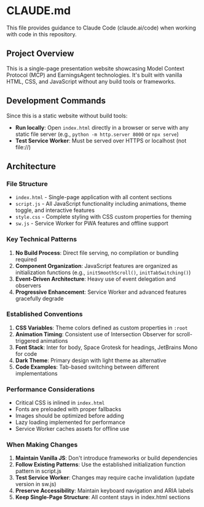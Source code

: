 # CLAUDE.md

This file provides guidance to Claude Code (claude.ai/code) when working with code in this repository.

## Project Overview

This is a single-page presentation website showcasing Model Context Protocol (MCP) and EarningsAgent technologies. It's built with vanilla HTML, CSS, and JavaScript without any build tools or frameworks.

## Development Commands

Since this is a static website without build tools:
- **Run locally**: Open `index.html` directly in a browser or serve with any static file server (e.g., `python -m http.server 8000` or `npx serve`)
- **Test Service Worker**: Must be served over HTTPS or localhost (not file://)

## Architecture

### File Structure
- `index.html` - Single-page application with all content sections
- `script.js` - All JavaScript functionality including animations, theme toggle, and interactive features
- `style.css` - Complete styling with CSS custom properties for theming
- `sw.js` - Service Worker for PWA features and offline support

### Key Technical Patterns

1. **No Build Process**: Direct file serving, no compilation or bundling required
2. **Component Organization**: JavaScript features are organized as initialization functions (e.g., `initSmoothScroll()`, `initTabSwitching()`)
3. **Event-Driven Architecture**: Heavy use of event delegation and observers
4. **Progressive Enhancement**: Service Worker and advanced features gracefully degrade

### Established Conventions

1. **CSS Variables**: Theme colors defined as custom properties in `:root`
2. **Animation Timing**: Consistent use of Intersection Observer for scroll-triggered animations
3. **Font Stack**: Inter for body, Space Grotesk for headings, JetBrains Mono for code
4. **Dark Theme**: Primary design with light theme as alternative
5. **Code Examples**: Tab-based switching between different implementations

### Performance Considerations

- Critical CSS is inlined in `index.html`
- Fonts are preloaded with proper fallbacks
- Images should be optimized before adding
- Lazy loading implemented for performance
- Service Worker caches assets for offline use

### When Making Changes

1. **Maintain Vanilla JS**: Don't introduce frameworks or build dependencies
2. **Follow Existing Patterns**: Use the established initialization function pattern in script.js
3. **Test Service Worker**: Changes may require cache invalidation (update version in sw.js)
4. **Preserve Accessibility**: Maintain keyboard navigation and ARIA labels
5. **Keep Single-Page Structure**: All content stays in index.html sections